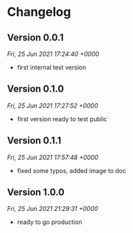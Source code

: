 # Changelog


## Version 0.0.1
*Fri, 25 Jun 2021 17:24:40 +0000*
- first internal test version


## Version 0.1.0
*Fri, 25 Jun 2021 17:27:52 +0000*
- first version ready to test public


## Version 0.1.1
*Fri, 25 Jun 2021 17:57:48 +0000*
- fixed some typos, added image to doc


## Version 1.0.0
*Fri, 25 Jun 2021 21:29:31 +0000*
- ready to go production
